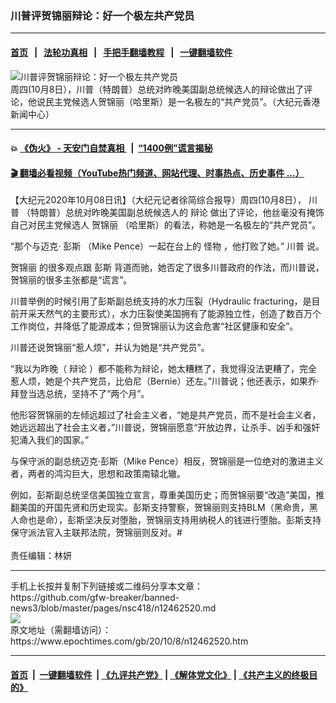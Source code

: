 ### 川普评贺锦丽辩论：好一个极左共产党员
------------------------

#### [首页](https://github.com/gfw-breaker/banned-news3/blob/master/README.md) &nbsp;&nbsp;|&nbsp;&nbsp; [法轮功真相](https://github.com/begood0513/basic/blob/master/README.md)  &nbsp;&nbsp;|&nbsp;&nbsp; [手把手翻墙教程](https://github.com/gfw-breaker/guides/wiki)  &nbsp;&nbsp;|&nbsp;&nbsp; [一键翻墙软件](https://github.com/gfw-breaker/nogfw/blob/master/README.md)  



<div><img alt="川普评贺锦丽辩论：好一个极左共产党员" class="attachment-djy_600_400 size-djy_600_400 wp-post-image" src="https://i.epochtimes.com/assets/uploads/2020/10/GettyImages-1228947644-2-600x400.jpg"/>
<div class="caption">
 周四(10月8日），川普（特朗普）总统对昨晚美国副总统候选人的辩论做出了评论，他说民主党候选人贺锦丽（哈里斯）是一名极左的“共产党员”。（大纪元香港新闻中心）
</div></div><hr/>

#### 💥 [《伪火》 - 天安门自焚真相 ](http://158.247.195.190:10000/videos/blog/weihuo.html)&nbsp; |&nbsp; [“1400例”谎言揭秘  ](http://158.247.195.190:10000/videos/blog/jiexi1400.html)

#### [ 🎬  翻墙必看视频（YouTube热门频道、网站代理、时事热点、历史事件 ...）](https://github.com/gfw-breaker/links/blob/master/banned.md)

<div><p>
 【大纪元2020年10月08日讯】（大纪元记者徐简综合报导）周四(10月8日），
 <ok href="https://www.epochtimes.com/gb/tag/%E5%B7%9D%E6%99%AE.html">
  川普
 </ok>
 （特朗普）总统对昨晚美国副总统候选人的
 <ok href="https://www.epochtimes.com/gb/tag/%E8%BE%A9%E8%AE%BA.html">
  辩论
 </ok>
 做出了评论，他丝毫没有掩饰自己对民主党候选人
 <ok href="https://www.epochtimes.com/gb/tag/%E8%B4%BA%E9%94%A6%E4%B8%BD.html">
  贺锦丽
 </ok>
 （哈里斯）的看法，称她是一名极左的“共产党员”。
</p>
<p>
 “那个与迈克·
 <ok href="https://www.epochtimes.com/gb/tag/%E5%BD%AD%E6%96%AF.html">
  彭斯
 </ok>
 （Mike Pence）一起在台上的
 <ok href="https://www.epochtimes.com/gb/tag/%E6%80%AA%E7%89%A9.html">
  怪物
 </ok>
 ，他打败了她。”
 <ok href="https://www.epochtimes.com/gb/tag/%E5%B7%9D%E6%99%AE.html">
  川普
 </ok>
 说。
</p>
<p>
 <ok href="https://www.epochtimes.com/gb/tag/%E8%B4%BA%E9%94%A6%E4%B8%BD.html">
  贺锦丽
 </ok>
 的很多观点跟
 <ok href="https://www.epochtimes.com/gb/tag/%E5%BD%AD%E6%96%AF.html">
  彭斯
 </ok>
 背道而驰，她否定了很多川普政府的作法，而川普说，贺锦丽的很多主张都是“谎言”。
</p>
<p>
 川普举例的时候引用了彭斯副总统支持的水力压裂（Hydraulic fracturing，是目前开采天然气的主要形式），水力压裂使美国拥有了能源独立性，创造了数百万个工作岗位，并降低了能源成本；但贺锦丽认为这会危害“社区健康和安全”。
</p>
<p>
 川普还说贺锦丽“惹人烦”，并认为她是“共产党员”。
</p>
<p>
 “我以为昨晚（
 <ok href="https://www.epochtimes.com/gb/tag/%E8%BE%A9%E8%AE%BA.html">
  辩论
 </ok>
 ）都不能称为辩论，她太糟糕了，我觉得没法更糟了，完全惹人烦，她是个共产党员，比伯尼（Bernie）还左。”川普说；他还表示，如果乔·拜登当选总统，坚持不了“两个月”。
</p>
<p>
 他形容贺锦丽的左倾远超过了社会主义者，“她是共产党员，而不是社会主义者，她远远超出了社会主义者，”川普说，贺锦丽愿意“开放边界，让杀手、凶手和强奸犯涌入我们的国家。”
</p>
<p>
 与保守派的副总统迈克·彭斯（Mike Pence）相反，贺锦丽是一位绝对的激进主义者，两者的鸿沟巨大，思想和政策南辕北辙。
</p>
<p>
 例如，彭斯副总统坚信美国独立宣言，尊重美国历史；而贺锦丽要“改造”美国，推翻美国的开国先贤和历史现实。彭斯支持警察，贺锦丽则支持BLM（黑命贵，黑人命也是命），彭斯坚决反对堕胎，贺锦丽支持用纳税人的钱进行堕胎。彭斯支持保守派法官入主联邦法院，贺锦丽则反对。#
 <br/>
 <br/>
 责任编辑：林妍
</p>
</div>
<hr/>
手机上长按并复制下列链接或二维码分享本文章：<br/>
https://github.com/gfw-breaker/banned-news3/blob/master/pages/nsc418/n12462520.md <br/>
<a href='https://github.com/gfw-breaker/banned-news3/blob/master/pages/nsc418/n12462520.md'><img src='https://github.com/gfw-breaker/banned-news3/blob/master/pages/nsc418/n12462520.md.png'/></a> <br/>
原文地址（需翻墙访问）：https://www.epochtimes.com/gb/20/10/8/n12462520.htm


------------------------
#### [首页](https://github.com/gfw-breaker/banned-news3/blob/master/README.md) &nbsp;|&nbsp; [一键翻墙软件](https://github.com/gfw-breaker/nogfw/blob/master/README.md) &nbsp;| [《九评共产党》](https://github.com/gfw-breaker/9ping.md/blob/master/README.md#九评之一评共产党是什么) | [《解体党文化》](https://github.com/gfw-breaker/jtdwh.md/blob/master/README.md) | [《共产主义的终极目的》](https://github.com/gfw-breaker/gczydzjmd.md/blob/master/README.md)


<img src='http://gfw-breaker.win/banned-news3/pages/nsc418/n12462520.md' width='0px' height='0px'/>